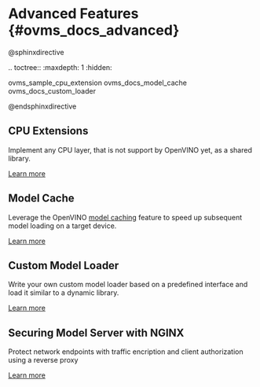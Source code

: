 # Advanced Features {#ovms_docs_advanced}

@sphinxdirective

.. toctree::
   :maxdepth: 1
   :hidden:

   ovms_sample_cpu_extension
   ovms_docs_model_cache
   ovms_docs_custom_loader

@endsphinxdirective

## CPU Extensions
Implement any CPU layer, that is not support by OpenVINO yet, as a shared library.

[Learn more](../src/example/SampleCpuExtension/README.md)

## Model Cache
Leverage the OpenVINO [model caching](https://docs.openvino.ai/latest/openvino_docs_OV_UG_Model_caching_overview.html) feature to speed up subsequent model loading on a target device.

[Learn more](model_cache.md)

## Custom Model Loader
Write your own custom model loader based on a predefined interface and load it similar to a dynamic library.  

[Learn more](custom_model_loader.md)

## Securing Model Server with NGINX
Protect network endpoints with traffic encription and client authorization using a reverse proxy

[Learn more](../extras/nginx-mtls-auth/README.md)